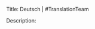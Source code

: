 Title: Deutsch | #TranslationTeam

Description:

<!--- URL: https://www.youtube.com/playlist?list=PL1yhyLyBfE6Rzwd39viTUJ4ZLcJb6ksws -->
<!--- Dessi was born in Germany and grew up speaking Germany -->
<!--- Jagdgebrauchshundverband e.V.: https://jghv.de/ -->
<!--- Laika-Club e.V.: https://www.laika-club.de/ -->
